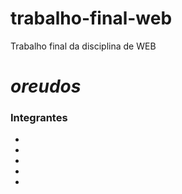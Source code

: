 # trabalho-final-web
Trabalho final da disciplina de WEB
# _oreudos_

### Integrantes

- [Geovanna Mendes Dutra]: <https://github.com/GeohDutra>
- [John Lucas Ferreira Rodrigues]: <https://github.com/LittleJohn22>
- [Nicoly Thifanny Santos Neres]: <https://github.com/nickfanny1222>
- [Pedro Henrique Santos e Ferreira]: <https://github.com/oreiasantos>
- [Robert Hucy Nunes Alves]: <https://github.com/RobertHucy>
